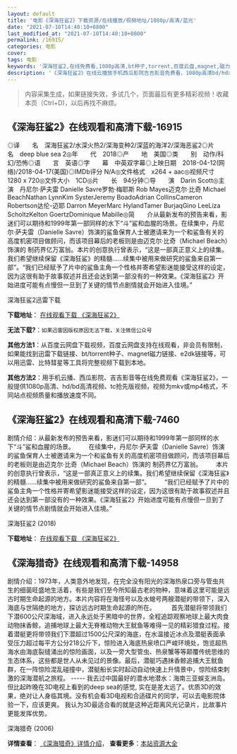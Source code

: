 ```yaml
---
layout: default
title: '电影《深海狂鲨2》下载资源/在线播放/视频地址/1080p/高清/蓝光'
date: "2021-07-10T14:40:10+0800"
last_modified_at: "2021-07-10T14:40:10+0800"
permalink: /16915/
categories: 电影
cover:
tags: 电影
keywords: '深海狂鲨2,在线免费看,1080p高清,bt种子,torrent,百度云盘,magnet,磁力链,迅雷下载资源'
description: '《深海狂鲨2》在线云播放手机西瓜影院吉吉影音免费看，1080p高清bd/hd未删减完整版和tc抢先枪版，mkv/mp4格式，附带bt/torrent种子、magnet/磁力链、百度云盘、网盘资源迅雷下载链接'
---
```


>内容采集生成，如果链接失效，多试几个，页面最后有更多精彩视频！收藏本页（Ctrl+D)，以后再找不麻烦。


## 《深海狂鲨2》在线观看和高清下载-16915

◎译　　名　深海狂鲨2/水深火热2/深海变种2/深蓝的海洋2/深海恶鲨2◎片　　名　deep blue sea 2◎年　　代　2018◎产　　地　美国◎类　　别　动作/科幻/恐怖◎语　　言　英语◎字　　幕　中英双字幕◎上映日期　2018-04-12(网络)/2018-04-17(美国)◎IMDb评分 N/A◎文件格式　x264 + aac◎视频尺寸　1280 x 720◎文件大小　1CD◎片　　长　94分钟◎导　　演　Darin Scott◎主　　演　丹尼尔·萨夫雷 Danielle Savre罗勃·梅耶斯 Rob Mayes迈克尔·比奇 Michael BeachNathan LynnKim SysterJeremy BoadoAdrian CollinsCameron Robertson达伦-迈耶 Darron MeyerMarc HylandTamer BurjaqGino LeeLiza ScholtzKelton GoertzDominique Mabille◎简　　介从最新发布的预告来看，影迷们可以期待和1999年第一部同样的水下“斗”鲨和血腥的场景。在续集中，丹尼尔·萨夫雷（Danielle Savre）饰演的鲨鱼保育人士被邀请来为一个和鲨鱼有关的高度机密项目做顾问，而该项目幕后的老板则是由迈克尔·比奇（Michael Beach）饰演的 制药界亿万富翁。本片的创意执行曾表示，“这是一部真正意义上的续集。我们希望继续保留《深海狂鲨》的精髓……续集中被用来做研究的鲨鱼来自第一部”。“我们已经赋予了片中的鲨鱼主角一个性格并寄希望影迷能接受这样的设定，因为这很有助于故事叙述并且还会达到第一部没有的一种效果。《深海狂鲨2》开始进度可能有点慢但一旦到了关键的情节点剧情就会开始进入佳境。”


深海狂鲨2迅雷下载

**下载地址**： [在线观看下载 《深海狂鲨2》](https://www.993dy.com//vod-detail-id-30069.html) 


**无法下载?**：`如果迅雷因版权原因无法下载，关注微信公众号 `

**其他方法1**：从百度云网盘下载视频，百度云网盘支持在线观看，非会员有限制，如果能找到迅雷下载链接、bt/torrent种子、magnet磁力链接、e2dk链接等，可以用迅雷、比特彗星等工具将完整视频下载到本地。

**其他方法2**：用手机云播、西瓜影院、吉吉影音等在线免费观看《深海狂鲨2》，一般提供1080p高清、hd/bd高清视频、tc抢先版视频，视频为mkv或mp4格式，不同站点视频质量和播放速度不同。


## 《深海狂鲨2》在线观看和高清下载-7460

剧情介绍：从最新发布的预告来看，影迷们可以期待和1999年第一部同样的水下“斗”鲨和血腥的场景。 　　在续集中，丹尼尔·萨夫雷（Danielle Savre）饰演的鲨鱼保育人士被邀请来为一个和鲨鱼有关的高度机密项目做顾问，而该项目幕后的老板则是由迈克尔·比奇（Michael Beach）饰演的 制药界亿万富翁。 　　本片的创意执行曾表示，“这是一部真正意义上的续集。我们希望继续保留《深海狂鲨》的精髓......续集中被用来做研究的鲨鱼来自第一部”。 　　“我们已经赋予了片中的鲨鱼主角一个性格并寄希望影迷能接受这样的设定，因为这很有助于故事叙述并且还会达到第一部没有的一种效果。《深海狂鲨2》开始进度可能有点慢但一旦到了关键的情节点剧情就会开始进入佳境。”


深海狂鲨2 (2018)

**下载地址**： [在线观看下载 《深海狂鲨2》](https://www.btbtdy.me/btdy/dy12807.html) 


## 《深海猎奇》在线观看和高清下载-14958

剧情介绍：1973年，人类意外地发现，在完全没有阳光的深海热泉口旁与管虫共生的细菌旺盛地生活着，有些是我们至今所知最古老的物种，意味着这里可能是远古时期生命起源的地方。本片内容将在海怪号以及水螅号两艘潜艇的带领下，深入海底与世隔绝的地方，探访远古时期生命起源的所在。  　　首先潜艇将带领我们下潜600公尺深海域，进入永远处于黑暗中的世界，全程追踪观察地球上最大肉食动物抹香鲸，追捕地球上最大无脊椎动物大王鱿鱼等难得一见的精彩猎食过程。接着潜艇更将带领我们下潜超过1500公尺深的海底，在水温接近冰点及潜艇表面承受压力超过每平方公分218公斤下，惊险进入海底热泉喷口严峻环境处，饱览超热海水由海底裂缝涌出的惊险画面，以及一旁大型管虫、热泉蟹等等颠覆传统思维的生态体系，这些都是世人从未见过的景像。最后，潜艇巧遇抹香鲸追捕大王鱿鱼群，在一阵惊险混乱碰撞中，潜艇船长实时起动自动快速上升情景中，惊险结束刺激的深海潜航之旅程。 ----- 我去过中国最好的潜水地潜水：海南三亚蜈支洲岛。但比起昨晚在3D电视上看到的deep sea的感觉, 实在是差太远了。优质3D的效果，绝对让人身临其境。没有机会看3D电视和合适碟片的同学，可以去电影院体验一下，应该更爽。 我认为3D最适合看的就是这种近距离风光记录片，比故事片更能发挥优势。


深海猎奇 (2006)

**详情查看**： [《深海猎奇》详情介绍](/movie/14958/)， **查看更多**：[本站资源大全](/movie/t/all/)


